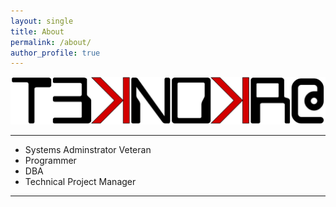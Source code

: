 ```yaml
---
layout: single
title: About
permalink: /about/
author_profile: true
---
```


<img src="/images/T3KN0KRAT.svg" />

*******************************************************************************

* Systems Adminstrator Veteran
* Programmer
* DBA
* Technical Project Manager

*******************************************************************************
